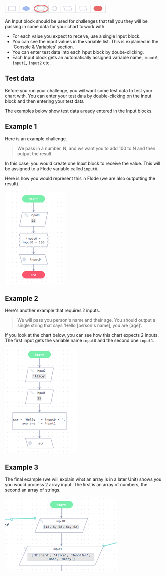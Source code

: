 ![](.guides/img/input.png)

An Input block should be used for challenges that tell you they will be passing in some data for your chart to work with. 

- For each value you expect to receive, use a single Input block.
- You can see the input values in the variable list. This is explained in the 'Console & Variables' section.
- You can enter test data into each Input block by doube-clicking.
- Each Input block gets an automatically assigned variable name, `input0`, `input1`, `input2` etc.

## Test data
Before you run your challenge, you will want some test data to test your chart with. You can enter your test data by double-clicking on the Input block and then entering your test data.

The examples below show test data already entered in the Input blocks.

## Example 1
Here is an example challenge.

> We pass in a number, N, and we want you to add 100 to N and then output the result.

In this case, you would create one Input block to receive the value. This will be assigned to a Flode variable called `input0`.

Here is how you would represent this in Flode (we are also outputting the result).

![](.guides/img/input-exp1.png)

## Example 2
Here's another example that requires 2 inputs.

> We will pass you person's name and their age. You should output a single string that says 'Hello [person's name], you are [age]'.

If you look at the chart below, you can see how this chart expects 2 inputs. The first input gets the variable name `input0` and the second one `input1`. 

![](.guides/img/input-exp2.png)

## Example 3
The final example (we will explain what an array is in a later Unit) shows you you would process 2 array input. The first is an array of numbers, the second an array of strings.

![](.guides/img/input-exp3.png)

